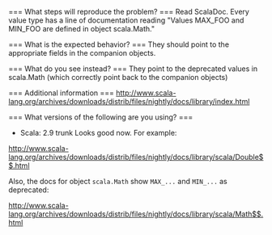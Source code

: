 === What steps will reproduce the problem? ===
Read ScalaDoc. Every value type has a line of documentation reading "Values MAX_FOO and MIN_FOO are defined in object scala.Math."

=== What is the expected behavior? ===
They should point to the appropriate fields in the companion objects.

=== What do you see instead? ===
They point to the deprecated values in scala.Math (which correctly point back to the companion objects)

=== Additional information ===
http://www.scala-lang.org/archives/downloads/distrib/files/nightly/docs/library/index.html

=== What versions of the following are you using? ===
  - Scala: 2.9 trunk
Looks good now. For example: 

http://www.scala-lang.org/archives/downloads/distrib/files/nightly/docs/library/scala/Double$$.html

Also, the docs for object `scala.Math` show `MAX_...` and `MIN_...` as deprecated: 

http://www.scala-lang.org/archives/downloads/distrib/files/nightly/docs/library/scala/Math$$.html
